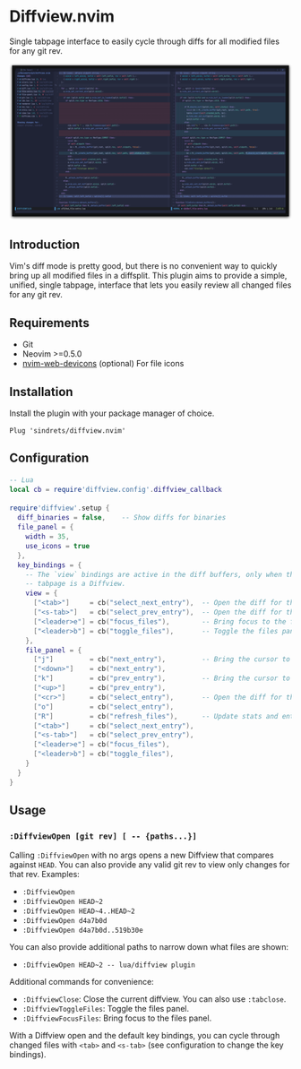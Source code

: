 # Diffview.nvim

Single tabpage interface to easily cycle through diffs for all modified files
for any git rev.

![preview](.github/media/screenshot_1.png)

## Introduction

Vim's diff mode is pretty good, but there is no convenient way to quickly bring
up all modified files in a diffsplit. This plugin aims to provide a simple,
unified, single tabpage, interface that lets you easily review all changed files
for any git rev.

## Requirements

- Git
- Neovim >=0.5.0
- [nvim-web-devicons](https://github.com/kyazdani42/nvim-web-devicons) (optional) For file icons

## Installation

Install the plugin with your package manager of choice.

```vim
Plug 'sindrets/diffview.nvim'
```

## Configuration

```lua
-- Lua
local cb = require'diffview.config'.diffview_callback

require'diffview'.setup {
  diff_binaries = false,    -- Show diffs for binaries
  file_panel = {
    width = 35,
    use_icons = true
  },
  key_bindings = {
    -- The `view` bindings are active in the diff buffers, only when the current
    -- tabpage is a Diffview.
    view = {
      ["<tab>"]     = cb("select_next_entry"),  -- Open the diff for the next file 
      ["<s-tab>"]   = cb("select_prev_entry"),  -- Open the diff for the previous file
      ["<leader>e"] = cb("focus_files"),        -- Bring focus to the files panel
      ["<leader>b"] = cb("toggle_files"),       -- Toggle the files panel.
    },
    file_panel = {
      ["j"]         = cb("next_entry"),         -- Bring the cursor to the next file entry
      ["<down>"]    = cb("next_entry"),
      ["k"]         = cb("prev_entry"),         -- Bring the cursor to the previous file entry.
      ["<up>"]      = cb("prev_entry"),
      ["<cr>"]      = cb("select_entry"),       -- Open the diff for the selected entry.
      ["o"]         = cb("select_entry"),
      ["R"]         = cb("refresh_files"),      -- Update stats and entries in the file list.
      ["<tab>"]     = cb("select_next_entry"),
      ["<s-tab>"]   = cb("select_prev_entry"),
      ["<leader>e"] = cb("focus_files"),
      ["<leader>b"] = cb("toggle_files"),
    }
  }
}
```

## Usage

### `:DiffviewOpen [git rev] [ -- {paths...}]`

Calling `:DiffviewOpen` with no args opens a new Diffview that compares against
`HEAD`. You can also provide any valid git rev to view only changes for that
rev. Examples:

- `:DiffviewOpen`
- `:DiffviewOpen HEAD~2`
- `:DiffviewOpen HEAD~4..HEAD~2`
- `:DiffviewOpen d4a7b0d`
- `:DiffviewOpen d4a7b0d..519b30e`

You can also provide additional paths to narrow down what files are shown:

- `:DiffviewOpen HEAD~2 -- lua/diffview plugin`

Additional commands for convenience:

- `:DiffviewClose`: Close the current diffview. You can also use `:tabclose`.
- `:DiffviewToggleFiles`: Toggle the files panel.
- `:DiffviewFocusFiles`: Bring focus to the files panel.

With a Diffview open and the default key bindings, you can cycle through changed
files with `<tab>` and `<s-tab>` (see configuration to change the key bindings).
